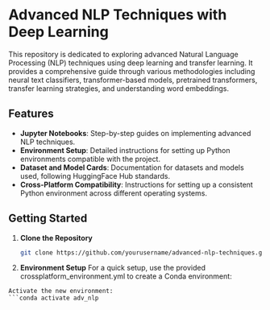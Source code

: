 # Advanced NLP Techniques with Deep Learning

This repository is dedicated to exploring advanced Natural Language Processing (NLP) techniques using deep learning and transfer learning. It provides a comprehensive guide through various methodologies including neural text classifiers, transformer-based models, pretrained transformers, transfer learning strategies, and understanding word embeddings.

## Features

- **Jupyter Notebooks**: Step-by-step guides on implementing advanced NLP techniques.
- **Environment Setup**: Detailed instructions for setting up Python environments compatible with the project.
- **Dataset and Model Cards**: Documentation for datasets and models used, following HuggingFace Hub standards.
- **Cross-Platform Compatibility**: Instructions for setting up a consistent Python environment across different operating systems.

## Getting Started

1. **Clone the Repository**

   ```bash
   git clone https://github.com/yourusername/advanced-nlp-techniques.git
2. **Environment Setup**
For a quick setup, use the provided crossplatform_environment.yml to create a Conda environment:
  ```conda env create -f crossplatform_environment.yml
  Activate the new environment:
  ```conda activate adv_nlp
